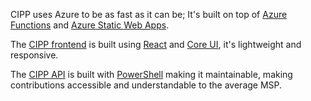 <!-- markdownlint-disable-next-line MD041 -->

CIPP uses Azure to be as fast as it can be; It's built on top of [Azure Functions](https://docs.microsoft.com/en-us/azure/azure-functions/functions-overview) and [Azure Static Web Apps](https://docs.microsoft.com/en-us/azure/static-web-apps/overview).


The [CIPP frontend](https://github.com/KelvinTegelaar/CIPP) is built using [React](https://reactjs.org/) and [Core UI](https://coreui.io), it's lightweight and responsive.

The [CIPP API](https://github.com/KelvinTegelaar/CIPP-API) is built with [PowerShell](https://aka.ms/PowerShell) making it maintainable, making contributions accessible and understandable to the average MSP.
